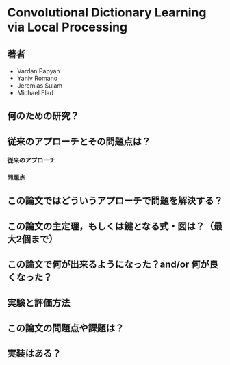 # Convolutional Dictionary Learning via Local Processing

## 著者
- Vardan Papyan
- Yaniv Romano
- Jeremias Sulam
- Michael Elad

## 何のための研究？


## 従来のアプローチとその問題点は？
#### 従来のアプローチ
 

#### 問題点


## この論文ではどういうアプローチで問題を解決する？

## この論文の主定理，もしくは鍵となる式・図は？（最大2個まで）

## この論文で何が出来るようになった？and/or 何が良くなった？　


## 実験と評価方法

## この論文の問題点や課題は？


## 実装はある？

